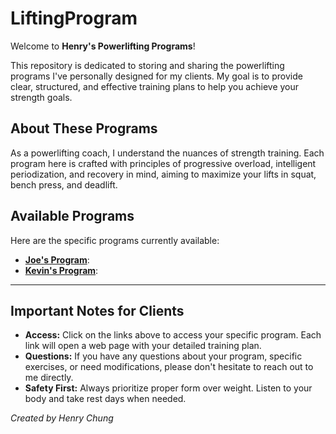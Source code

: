 # LiftingProgram

Welcome to **Henry's Powerlifting Programs**!

This repository is dedicated to storing and sharing the powerlifting programs I've personally designed for my clients. My goal is to provide clear, structured, and effective training plans to help you achieve your strength goals.

## About These Programs

As a powerlifting coach, I understand the nuances of strength training. Each program here is crafted with principles of progressive overload, intelligent periodization, and recovery in mind, aiming to maximize your lifts in squat, bench press, and deadlift.

## Available Programs

Here are the specific programs currently available:

* **[Joe's Program](https://henry-chung.github.io/LiftingProgram/Joe.html)**: 
* **[Kevin's Program](https://henry-chung.github.io/LiftingProgram/Kevin.html)**:

---

## Important Notes for Clients

* **Access:** Click on the links above to access your specific program. Each link will open a web page with your detailed training plan.
* **Questions:** If you have any questions about your program, specific exercises, or need modifications, please don't hesitate to reach out to me directly.
* **Safety First:** Always prioritize proper form over weight. Listen to your body and take rest days when needed.

*Created by Henry Chung*
